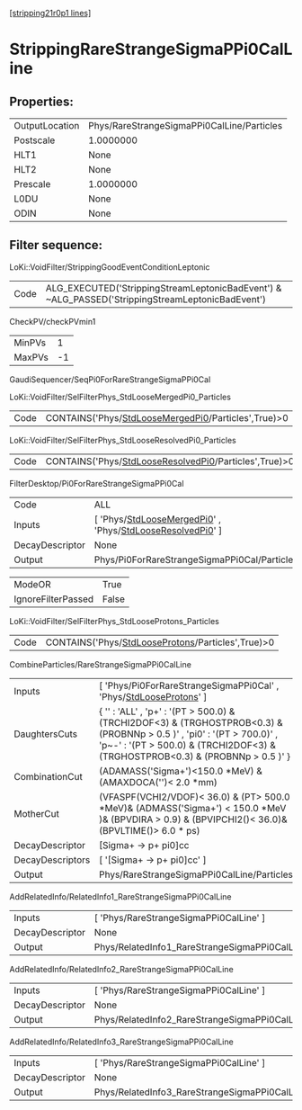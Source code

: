 [[stripping21r0p1 lines]](./stripping21r0p1-index)

# StrippingRareStrangeSigmaPPi0CalLine

## Properties:

|                |                                            |
|----------------|--------------------------------------------|
| OutputLocation | Phys/RareStrangeSigmaPPi0CalLine/Particles |
| Postscale      | 1.0000000                                  |
| HLT1           | None                                       |
| HLT2           | None                                       |
| Prescale       | 1.0000000                                  |
| L0DU           | None                                       |
| ODIN           | None                                       |

## Filter sequence:

LoKi::VoidFilter/StrippingGoodEventConditionLeptonic

|      |                                                                                                  |
|------|--------------------------------------------------------------------------------------------------|
| Code | ALG_EXECUTED('StrippingStreamLeptonicBadEvent') & ~ALG_PASSED('StrippingStreamLeptonicBadEvent') |

CheckPV/checkPVmin1

|        |     |
|--------|-----|
| MinPVs | 1   |
| MaxPVs | -1  |

GaudiSequencer/SeqPi0ForRareStrangeSigmaPPi0Cal

LoKi::VoidFilter/SelFilterPhys_StdLooseMergedPi0_Particles

|      |                                                                                                             |
|------|-------------------------------------------------------------------------------------------------------------|
| Code | CONTAINS('Phys/[StdLooseMergedPi0](./stripping21r0p1-commonparticles-stdloosemergedpi0)/Particles',True)\>0 |

LoKi::VoidFilter/SelFilterPhys_StdLooseResolvedPi0_Particles

|      |                                                                                                                 |
|------|-----------------------------------------------------------------------------------------------------------------|
| Code | CONTAINS('Phys/[StdLooseResolvedPi0](./stripping21r0p1-commonparticles-stdlooseresolvedpi0)/Particles',True)\>0 |

FilterDesktop/Pi0ForRareStrangeSigmaPPi0Cal

|                 |                                                                                                                                                                             |
|-----------------|-----------------------------------------------------------------------------------------------------------------------------------------------------------------------------|
| Code            | ALL                                                                                                                                                                         |
| Inputs          | [ 'Phys/[StdLooseMergedPi0](./stripping21r0p1-commonparticles-stdloosemergedpi0)' , 'Phys/[StdLooseResolvedPi0](./stripping21r0p1-commonparticles-stdlooseresolvedpi0)' ] |
| DecayDescriptor | None                                                                                                                                                                        |
| Output          | Phys/Pi0ForRareStrangeSigmaPPi0Cal/Particles                                                                                                                                |

|                    |       |
|--------------------|-------|
| ModeOR             | True  |
| IgnoreFilterPassed | False |

LoKi::VoidFilter/SelFilterPhys_StdLooseProtons_Particles

|      |                                                                                                         |
|------|---------------------------------------------------------------------------------------------------------|
| Code | CONTAINS('Phys/[StdLooseProtons](./stripping21r0p1-commonparticles-stdlooseprotons)/Particles',True)\>0 |

CombineParticles/RareStrangeSigmaPPi0CalLine

|                  |                                                                                                                                                                                                                 |
|------------------|-----------------------------------------------------------------------------------------------------------------------------------------------------------------------------------------------------------------|
| Inputs           | [ 'Phys/Pi0ForRareStrangeSigmaPPi0Cal' , 'Phys/[StdLooseProtons](./stripping21r0p1-commonparticles-stdlooseprotons)' ]                                                                                        |
| DaughtersCuts    | { '' : 'ALL' , 'p+' : '(PT \> 500.0) & (TRCHI2DOF\<3) & (TRGHOSTPROB\<0.3) & (PROBNNp \> 0.5 )' , 'pi0' : '(PT \> 700.0)' , 'p~-' : '(PT \> 500.0) & (TRCHI2DOF\<3) & (TRGHOSTPROB\<0.3) & (PROBNNp \> 0.5 )' } |
| CombinationCut   | (ADAMASS('Sigma+')\<150.0 \*MeV) & (AMAXDOCA('')\< 2.0 \*mm)                                                                                                                                                    |
| MotherCut        | (VFASPF(VCHI2/VDOF)\< 36.0) & (PT\> 500.0 \*MeV)& (ADMASS('Sigma+') \< 150.0 \*MeV )& (BPVDIRA \> 0.9) & (BPVIPCHI2()\< 36.0)& (BPVLTIME()\> 6.0 \* ps)                                                         |
| DecayDescriptor  | [Sigma+ -\> p+ pi0]cc                                                                                                                                                                                         |
| DecayDescriptors | [ '[Sigma+ -\> p+ pi0]cc' ]                                                                                                                                                                                 |
| Output           | Phys/RareStrangeSigmaPPi0CalLine/Particles                                                                                                                                                                      |

AddRelatedInfo/RelatedInfo1_RareStrangeSigmaPPi0CalLine

|                 |                                                         |
|-----------------|---------------------------------------------------------|
| Inputs          | [ 'Phys/RareStrangeSigmaPPi0CalLine' ]                |
| DecayDescriptor | None                                                    |
| Output          | Phys/RelatedInfo1_RareStrangeSigmaPPi0CalLine/Particles |

AddRelatedInfo/RelatedInfo2_RareStrangeSigmaPPi0CalLine

|                 |                                                         |
|-----------------|---------------------------------------------------------|
| Inputs          | [ 'Phys/RareStrangeSigmaPPi0CalLine' ]                |
| DecayDescriptor | None                                                    |
| Output          | Phys/RelatedInfo2_RareStrangeSigmaPPi0CalLine/Particles |

AddRelatedInfo/RelatedInfo3_RareStrangeSigmaPPi0CalLine

|                 |                                                         |
|-----------------|---------------------------------------------------------|
| Inputs          | [ 'Phys/RareStrangeSigmaPPi0CalLine' ]                |
| DecayDescriptor | None                                                    |
| Output          | Phys/RelatedInfo3_RareStrangeSigmaPPi0CalLine/Particles |
